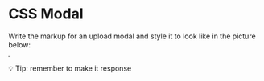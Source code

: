 # CSS Modal

Write the markup for an upload modal and style it to look like in the picture below: 

<img src="" style="border: 1px solid grey">

💡 Tip: remember to make it response